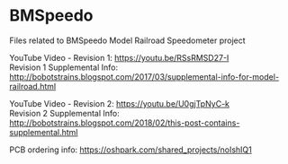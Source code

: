 # BMSpeedo
Files related to BMSpeedo Model Railroad Speedometer project  
  
YouTube Video - Revision 1:     https://youtu.be/RSsRMSD27-I  
Revision 1 Supplemental Info:   http://bobotstrains.blogspot.com/2017/03/supplemental-info-for-model-railroad.html  
  
YouTube Video - Revision 2:     https://youtu.be/U0gjTpNyC-k  
Revision 2 Supplemental Info:   http://bobotstrains.blogspot.com/2018/02/this-post-contains-supplemental.html  
  
PCB ordering info:              https://oshpark.com/shared_projects/noIshIQ1  
